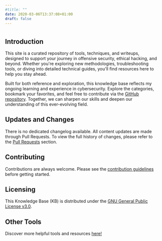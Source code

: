```yaml
---
#title: ""
date: 2020-03-06T13:37:08+01:00
draft: false
---
```


<h1> </h1>
<h2 id="introduction">Introduction</h2>
<p>This site is a curated repository of tools, techniques, and writeups, designed to support your journey in offensive security, ethical hacking, and beyond. Whether you're exploring new methodologies, troubleshooting tools, or diving into detailed technical guides, you'll find resources here to help you stay ahead.

Built for both reference and exploration, this knowledge base reflects my ongoing learning and experience in cybersecurity. Explore the categories, bookmark your favorites, and feel free to contribute via the <a href="https://github.com/crypt0rr/kb" rel="external" target="_blank">GitHub repository</a>. Together, we can sharpen our skills and deepen our understanding of this ever-evolving field.
<h2 id="updates-and-changes">Updates and Changes</h2>
<p>There is no dedicated changelog available. All content updates are made through Pull Requests. To view the full history of changes, please refer to the <a href="https://github.com/crypt0rr/kb/pulls?q=is%3Aclosed" rel="external" target="_blank">Pull Requests</a> section.
<h2 id="contributing">Contributing</h2>
<p>Contributions are always welcome. Please see the <a href="https://github.com/crypt0rr/kb?tab=readme-ov-file#contributing" rel="external" target="_blank">contribution guidelines</a> before getting started.</p>
<h2 id="licensing">Licensing</h2>
<p>This Knowledge Base (KB) is distributed under the <a href="https://github.com/crypt0rr/kb/blob/main/LICENSE" rel="external" target="_blank">GNU General Public License v3.0</a>.</p>
<h2 id="other-tools">Other Tools</h2>
<p>Discover more helpful tools and resources <a href="https://offsec.nl/" rel="external" target="_blank">here!</a></p>
</div>
